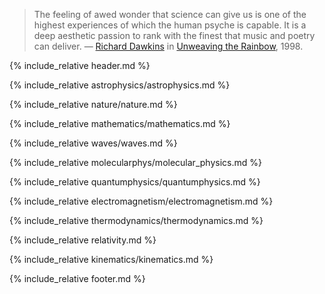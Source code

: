 <blockquote>
The feeling of awed wonder that science can give us is one of the highest experiences 
of which the human psyche is capable. It is a deep aesthetic passion to rank with the 
finest that music and poetry can deliver. &mdash;
<a href="https://en.wikipedia.org/wiki/Richard_Dawkins">Richard Dawkins</a> in 
<a href="https://en.wikipedia.org/wiki/Unweaving_the_Rainbow">Unweaving the Rainbow</a>, 1998.
</blockquote>

<p style="clear: both;"></p>

{% include_relative header.md %}

{% include_relative astrophysics/astrophysics.md %}

{% include_relative nature/nature.md %}

{% include_relative mathematics/mathematics.md %}

{% include_relative waves/waves.md %}

{% include_relative molecularphys/molecular_physics.md %}

{% include_relative quantumphysics/quantumphysics.md %}

{% include_relative electromagnetism/electromagnetism.md %}

{% include_relative thermodynamics/thermodynamics.md %}

{% include_relative relativity.md %}

{% include_relative kinematics/kinematics.md %}

{% include_relative footer.md %}

